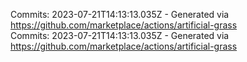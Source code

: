 Commits: 2023-07-21T14:13:13.035Z - Generated via https://github.com/marketplace/actions/artificial-grass
<br>
Commits: 2023-07-21T14:13:13.035Z - Generated via https://github.com/marketplace/actions/artificial-grass
<br>
